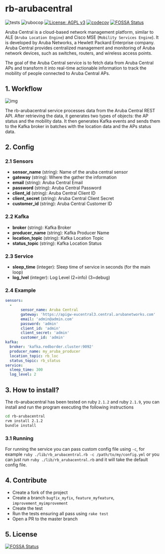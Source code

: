 # rb-arubacentral
![tests](https://github.com/redBorder/rb-arubacentral/actions/workflows/tests.yml/badge.svg?event=push)
![rubocop](https://github.com/redBorder/rb-arubacentral/actions/workflows/rubocop.yml/badge.svg?event=push)
[![License: AGPL v3](https://img.shields.io/badge/License-AGPL_v3-blue.svg)](https://www.gnu.org/licenses/agpl-3.0)
[![codecov](https://codecov.io/gh/redBorder/rb-arubacentral/graph/badge.svg?token=PM3AX50GFX)](https://codecov.io/gh/redBorder/rb-arubacentral)
[![FOSSA Status](https://app.fossa.com/api/projects/git%2Bgithub.com%2FredBorder%2Frb-arubacentral.svg?type=shield)](https://app.fossa.com/projects/git%2Bgithub.com%2FredBorder%2Frb-arubacentral?ref=badge_shield)

Aruba Central is a cloud-based network management platform, similar to ALE (`Aruba Location Engine`) and Cisco MSE (`Mobility Services
Engine`). It is developed by Aruba Networks, a Hewlett Packard Enterprise company. Aruba Central provides centralized management and monitoring of Aruba network devices, such as switches, routers, and wireless access points.

The goal of the Aruba Central service is to fetch data from Aruba Central APs and transform it into real-time actionable information to track the mobility of people connected to Aruba Central APs.

## 1. Workflow
![img](https://i.imgur.com/8yaByNX.png)

The rb-arubacentral service processes data from the Aruba Central REST API. After retrieving the data, it generates two types of objects: the AP status and the mobility data. It then generates Kafka events and sends them to the Kafka broker in batches with the location data and the APs status data.

## 2. Config
### 2.1 Sensors
- **sensor_name** (string): Name of the aruba central sensor
- **gateway** (string): Where the gather the information
- **email** (string): Aruba Central Email
- **password** (string): Aruba Central Password
- **client_id** (string): Aruba Central Client ID
- **client_secret** (string): Aruba Central Client Secret
- **customer_id** (string): Aruba Central Customer ID

### 2.2 Kafka
- **broker** (string): Kafka Broker
- **producer_name** (string): Kafka Producer Name
- **location_topic** (string): Kafka Location Topic
- **status_topic** (string): Kafka Location Status

### 2.3 Service
- **sleep_time** (integer): Sleep time of service in seconds (for the main loop)
- **log_lvel** (integer): Log Level (2=info) (3=debug)


### 2.4 Example

```yaml
sensors:
  -
       sensor_name: Aruba Central
       gateway: 'https://apigw-eucentral3.central.arubanetworks.com'
       email: 'admin@admin.com'
       password: 'admin'
       client_id: 'admin'
       client_secret: 'admin'
       customer_id: 'admin'
kafka:
  broker: 'kafka.redborder.cluster:9092'
  producer_name: my_aruba_producer
  location_topic: rb_loc
  status_topic: rb_status
service:
  sleep_time: 300
  log_level: 2
  ```

## 3. How to install?

The rb-arubacentral has been tested on ruby `2.1.2` and ruby `2.1.9`, you can install and run the program executing the following instructions

```bash
cd rb-arubacentral
rvm install 2.1.2
bundle install
```
### 3.1 Running

For running the service you can pass custom config file using `-c`, for example `ruby ./lib/rb_arubacentral.rb -c /path/to/my/config.yml` or you can just run `ruby ./lib/rb_arubacentral.rb` and it will take the default config file.

## 4. Contribute

* Create a fork of the project
* Create a branch `bugfix_myfix`, `feature_myfeature`, `improvement_myimprovement`
* Create the test
* Run the tests ensuring all pass using `rake test`
* Open a PR to the master branch

## 5. License
[![FOSSA Status](https://app.fossa.com/api/projects/git%2Bgithub.com%2FredBorder%2Frb-arubacentral.svg?type=large)](https://app.fossa.com/projects/git%2Bgithub.com%2FredBorder%2Frb-arubacentral?ref=badge_large)